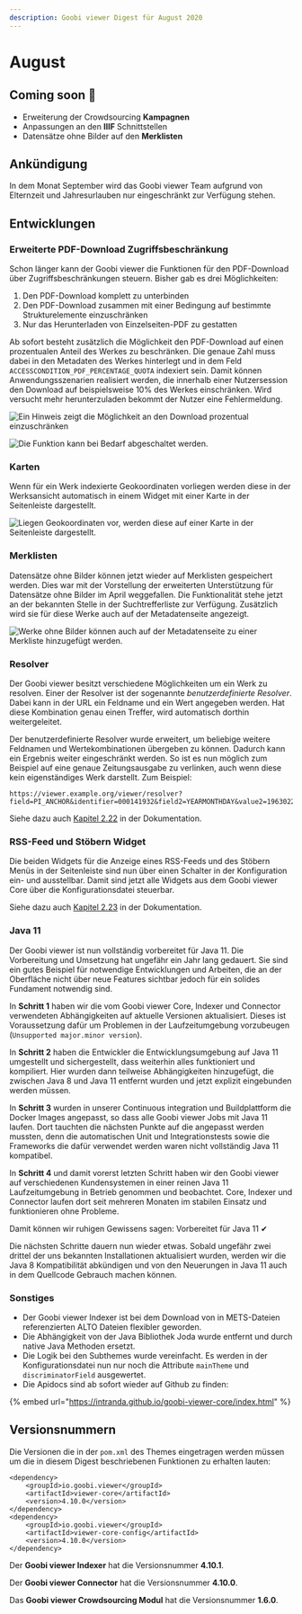 ```yaml
---
description: Goobi viewer Digest für August 2020
---
```


# August

## Coming soon 🚀 

* Erweiterung der Crowdsourcing **Kampagnen**
* Anpassungen an den **IIIF** Schnittstellen
* Datensätze ohne Bilder auf den **Merklisten**

## Ankündigung

In dem Monat September wird das Goobi viewer Team aufgrund von Elternzeit und Jahresurlauben nur eingeschränkt zur Verfügung stehen.

## Entwicklungen

### Erweiterte PDF-Download Zugriffsbeschränkung

Schon länger kann der Goobi viewer die Funktionen für den PDF-Download über Zugriffsbeschränkungen steuern. Bisher gab es drei Möglichkeiten: 

1. Den PDF-Download komplett zu unterbinden
2. Den PDF-Download zusammen mit einer Bedingung auf bestimmte Strukturelemente einzuschränken
3. Nur das Herunterladen von Einzelseiten-PDF zu gestatten

Ab sofort besteht zusätzlich die Möglichkeit den PDF-Download auf einen prozentualen Anteil des Werkes zu beschränken. Die genaue Zahl muss dabei in den Metadaten des Werkes hinterlegt und in dem Feld `ACCESSCONDITION_PDF_PERCENTAGE_QUOTA` indexiert sein. Damit können Anwendungsszenarien realisiert werden, die innerhalb einer Nutzersession den Download auf beispielsweise 10% des Werkes einschränken. Wird versucht mehr herunterzuladen bekommt der Nutzer eine Fehlermeldung.

![Ein Hinweis zeigt die M&#xF6;glichkeit an den Download prozentual einzuschr&#xE4;nken](../.gitbook/assets/2020-08_pdf_limit_hint.png)

![Die Funktion kann bei Bedarf abgeschaltet werden.](../.gitbook/assets/2020_pdf_limit_enabled.png)

### Karten

Wenn für ein Werk indexierte Geokoordinaten vorliegen werden diese in der Werksansicht automatisch in einem Widget mit einer Karte in der Seitenleiste dargestellt.

![Liegen Geokoordinaten vor, werden diese auf einer Karte in der Seitenleiste dargestellt.](../.gitbook/assets/2020-08_map_in_record.png)

### Merklisten

Datensätze ohne Bilder können jetzt wieder auf Merklisten gespeichert werden. Dies war mit der Vorstellung der erweiterten Unterstützung für Datensätze ohne Bilder im April weggefallen. Die Funktionalität stehe jetzt an der bekannten Stelle in der Suchtrefferliste zur Verfügung. Zusätzlich wird sie für diese Werke auch auf der Metadatenseite angezeigt.

![Werke ohne Bilder k&#xF6;nnen auch auf der Metadatenseite zu einer Merkliste hinzugef&#xFC;gt werden.](../.gitbook/assets/2020-08_reading_list.png)

### Resolver

Der Goobi viewer besitzt verschiedene Möglichkeiten um ein Werk zu resolven. Einer der Resolver ist der sogenannte _benutzerdefinierte Resolver_. Dabei kann in der URL ein Feldname und ein Wert angegeben werden. Hat diese Kombination genau einen Treffer, wird automatisch dorthin weitergeleitet.

Der benutzerdefinierte Resolver wurde erweitert, um beliebige weitere Feldnamen und Wertekombinationen übergeben zu können. Dadurch kann ein Ergebnis weiter eingeschränkt werden. So ist es nun möglich zum Beispiel auf eine genaue Zeitungsausgabe zu verlinken, auch wenn diese kein eigenständiges Werk darstellt. Zum Beispiel:

```text
https://viewer.example.org/viewer/resolver?field=PI_ANCHOR&identifier=000141932&field2=YEARMONTHDAY&value2=19630221&field3=DC&value3=newspaper
```

Siehe dazu auch [Kapitel 2.22](https://docs.goobi.io/goobi-viewer-de/2/2.22) in der Dokumentation.

### RSS-Feed und Stöbern Widget

Die beiden Widgets für die Anzeige eines RSS-Feeds und des Stöbern Menüs in der Seitenleiste sind nun über einen Schalter in der Konfiguration ein- und ausstellbar. Damit sind jetzt alle Widgets aus dem Goobi viewer Core über die Konfigurationsdatei steuerbar.

Siehe dazu auch [Kapitel 2.23](https://docs.goobi.io/goobi-viewer-de/2/2.23) in der Dokumentation.

### Java 11

Der Goobi viewer ist nun vollständig vorbereitet für Java 11. Die Vorbereitung und Umsetzung hat ungefähr ein Jahr lang gedauert. Sie sind ein gutes Beispiel für notwendige Entwicklungen und Arbeiten, die an der Oberfläche nicht über neue Features sichtbar jedoch für ein solides Fundament notwendig sind.

In **Schritt 1** haben wir die vom Goobi viewer Core, Indexer und Connector verwendeten Abhängigkeiten auf aktuelle Versionen aktualisiert. Dieses ist Voraussetzung dafür um Problemen in der Laufzeitumgebung vorzubeugen \(`Unsupported major.minor version`\).

In **Schritt 2** haben die Entwickler die Entwicklungsumgebung auf Java 11 umgestellt und sichergestellt, dass weiterhin alles funktioniert und kompiliert. Hier wurden dann teilweise Abhängigkeiten hinzugefügt, die zwischen Java 8 und Java 11 entfernt wurden und jetzt explizit eingebunden werden müssen.

In **Schritt 3** wurden in unserer Continuous integration und Buildplattform die Docker Images angepasst, so dass alle Goobi viewer Jobs mit Java 11 laufen. Dort tauchten die nächsten Punkte auf die angepasst werden mussten, denn die automatischen Unit und Integrationstests sowie die Frameworks die dafür verwendet werden waren nicht vollständig Java 11 kompatibel.

In **Schritt 4** und damit vorerst letzten Schritt haben wir den Goobi viewer auf verschiedenen Kundensystemen in einer reinen Java 11 Laufzeitumgebung in Betrieb genommen und beobachtet. Core, Indexer und Connector laufen dort seit mehreren Monaten im stabilen Einsatz und funktionieren ohne Probleme.

Damit können wir ruhigen Gewissens sagen: Vorbereitet für Java 11 ✔

Die nächsten Schritte dauern nun wieder etwas. Sobald ungefähr zwei drittel der uns bekannten Installationen aktualisiert wurden, werden wir die Java 8 Kompatibilität abkündigen und von den Neuerungen in Java 11 auch in dem Quellcode Gebrauch machen können.

### Sonstiges

* Der Goobi viewer Indexer ist bei dem Download von in METS-Dateien referenzierten ALTO Dateien flexibler geworden.
* Die Abhängigkeit von der Java Bibliothek Joda wurde entfernt und durch native Java Methoden ersetzt.
* Die Logik bei den Subthemes wurde vereinfacht. Es werden in der Konfigurationsdatei nun nur noch die Attribute `mainTheme` und `discriminatorField` ausgewertet.
* Die Apidocs sind ab sofort wieder auf Github zu finden:

{% embed url="https://intranda.github.io/goobi-viewer-core/index.html" %}

## Versionsnummern

Die Versionen die in der `pom.xml` des Themes eingetragen werden müssen um die in diesem Digest beschriebenen Funktionen zu erhalten lauten:

```markup
<dependency>
    <groupId>io.goobi.viewer</groupId>
    <artifactId>viewer-core</artifactId>
    <version>4.10.0</version>
</dependency>
<dependency>
    <groupId>io.goobi.viewer</groupId>
    <artifactId>viewer-core-config</artifactId>
    <version>4.10.0</version>
</dependency>
```

Der **Goobi viewer Indexer** hat die Versionsnummer **4.10.1**.

Der **Goobi viewer Connector** hat die Versionsnummer **4.10.0**.

Das **Goobi viewer Crowdsourcing Modul** hat die Versionsnummer **1.6.0**.

